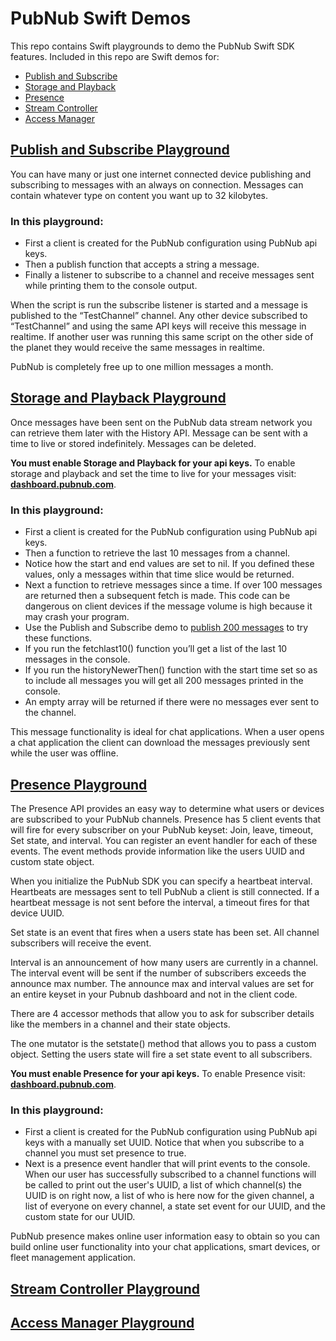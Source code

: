 # PubNub Swift Demos
This repo contains Swift playgrounds to demo the PubNub Swift SDK features. Included in this repo are Swift demos for:
- [Publish and Subscribe](https://www.pubnub.com/docs/swift/data-streams-publish-and-subscribe)
- [Storage and Playback](https://www.pubnub.com/docs/swift/storage-and-history)
- [Presence](https://www.pubnub.com/docs/swift/presence)
- [Stream Controller](https://www.pubnub.com/docs/swift/stream-controller)
- [Access Manager](https://www.pubnub.com/docs/swift/pam-security)

## [Publish and Subscribe Playground](https://github.com/chandler767/PubNub-Swift/blob/master/PubNub%20Demo/PubSub.playground/Contents.swift)

You can have many or just one internet connected device publishing and subscribing to messages with an always on connection. Messages can contain whatever type on content you want up to 32 kilobytes.

### In this playground:
- First a client is created for the PubNub configuration using PubNub api keys.
- Then a publish function that accepts a string a message.
- Finally a listener to subscribe to a channel and receive messages sent while printing them to the console output.
  
When the script is run the subscribe listener is started and a message is published to the “TestChannel” channel. Any other device subscribed to “TestChannel” and using the same API keys will receive this message in realtime. If another user was running this same script on the other side of the planet they would receive the same messages in realtime.

PubNub is completely free up to one million messages a month.

## [Storage and Playback Playground](https://github.com/chandler767/PubNub-Swift/tree/master/PubNub%20Demo/History.playground)

Once messages have been sent on the PubNub data stream network you can retrieve them later with the History API. Message can be sent with a time to live or stored indefinitely. Messages can be deleted.

**You must enable Storage and Playback for your api keys.** To enable storage and playback and set the time to live for your messages visit: **[dashboard.pubnub.com](https://dashboard.pubnub.com)**.

### In this playground:
- First a client is created for the PubNub configuration using PubNub api keys.
- Then a function to retrieve the last 10 messages from a channel. 
- Notice how the start and end values are set to nil. If you defined these values, only a messages within that time slice would be returned.
- Next a function to retrieve messages since a time. If over 100 messages are returned then a subsequent fetch is made. This code can be dangerous on client devices if the message volume is high because it may crash your program.
- Use the Publish and Subscribe demo to [publish 200 messages](https://github.com/chandler767/PubNub-Swift/blob/916230cf6642dcbd6c28565ac73dc523c2767a96/PubNub%20Demo/PubSub.playground/Contents.swift#L65) to try these functions.
- If you run the fetchlast10() function you’ll get a list of the last 10 messages in the console.
- If you run the historyNewerThen() function with the start time set so as to include all messages you will get all 200 messages printed in the console.
- An empty array will be returned if there were no messages ever sent to the channel.

This message functionality is ideal for chat applications. When a user opens a chat application the client can download the messages previously sent while the user was offline.

## [Presence Playground](https://github.com/chandler767/PubNub-Swift/blob/master/PubNub%20Demo/Presence%20.playground/Contents.swift)

The Presence API provides an easy way to determine what users or devices are subscribed to your PubNub channels. Presence has 5 client events that will fire for every subscriber on your PubNub keyset: Join, leave, timeout, Set state, and interval. You can register an event handler for each of these events. The event methods provide information like the users UUID and custom state object.

When you initialize the PubNub SDK you can specify a heartbeat interval. Heartbeats are messages sent to tell PubNub a client is still connected. If a heartbeat message is not sent before the interval, a timeout fires for that device UUID.

Set state is an event that fires when a users state has been set. All channel subscribers will receive the event.

Interval is an announcement of how many users are currently in a channel. The interval event will be sent if the number of subscribers exceeds the announce max number. The announce max and interval values are set for an entire keyset in your Pubnub dashboard and not in the client code.

There are 4 accessor methods that allow you to ask for subscriber details like the members in a channel and their state objects.

The one mutator is the setstate() method that allows you to pass a custom object. Setting the users state will fire a set state event to all subscribers.

**You must enable Presence for your api keys.** To enable Presence visit: **[dashboard.pubnub.com](https://dashboard.pubnub.com)**.

### In this playground:
- First a client is created for the PubNub configuration using PubNub api keys with a manually set UUID. Notice that when you subscribe to a channel you must set presence to true.
- Next is a presence event handler that will print events to the console. When our user has successfully subscribed to a channel functions will be called to print out the user's UUID, a list of which channel(s) the UUID is on right now, a list of who is here now for the given channel, a list of everyone on every channel, a state set event for our UUID, and the custom state for our UUID.

PubNub presence makes online user information easy to obtain so you can build online user functionality into your chat applications, smart devices, or fleet management application.

## [Stream Controller Playground](https://github.com/chandler767/PubNub-Swift/blob/master/PubNub%20Demo/StreamController.playground/Contents.swift)

## [Access Manager Playground](https://github.com/chandler767/PubNub-Swift/blob/master/PubNub%20Demo/PAM.playground/Contents.swift)
